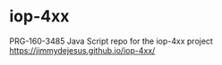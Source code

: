 # iop-4xx
PRG-160-3485 Java Script repo for the iop-4xx project
https://jimmydejesus.github.io/iop-4xx/
